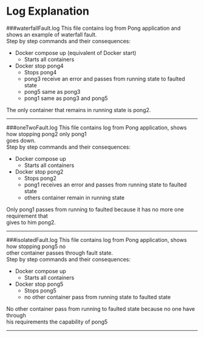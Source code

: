 # Log Explanation

###waterfallFault.log
This file contains log from Pong application and shows an example of waterfall
fault.   
Step by step commands and their consequences:
- Docker compose up (equivalent of Docker start)
    - Starts all containers
- Docker stop pong4
    - Stops pong4
    - pong3 receive an error and passes from running state to faulted state
    - pong5 same as pong3
    - pong1 same as pong3 and pong5  

The only container that remains in running state is pong2.  

---
###oneTwoFault.log
This file contains log from Pong application, shows how stopping pong2 only pong1  
goes down.  
Step by step commands and their consequences:
- Docker compose up
    - Starts all containers
- Docker stop pong2
    - Stops pong2
    - pong1 receives an error and passes from running state to faulted state
    - others container remain in running state  
    
Only pong1 passes from running to faulted because it has no more one requirement that  
gives to him pong2.  

---
###isolatedFault.log
This file contains log from Pong application, shows how stopping pong5 no  
other container passes through fault state.  
Step by step commands and their consequences:
- Docker compose up
    - Starts all containers
- Docker stop pong5
    - Stops pong5
    - no other container pass from running state to faulted state  
    
No other container pass from running to faulted state because no one have through  
his requirements the capability of pong5

--- 